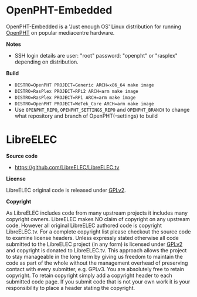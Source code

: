 # OpenPHT-Embedded

OpenPHT-Embedded is a 'Just enough OS' Linux distribution for running [OpenPHT](https://github.com/RasPlex/OpenPHT) on popular mediacentre hardware.

**Notes**

* SSH login details are user: "root" password: "openpht" or "rasplex" depending on distribution.

**Build**

* `DISTRO=OpenPHT PROJECT=Generic ARCH=x86_64 make image`
* `DISTRO=RasPlex PROJECT=RPi2 ARCH=arm make image`
* `DISTRO=RasPlex PROJECT=RPi ARCH=arm make image`
* `DISTRO=OpenPHT PROJECT=WeTek_Core ARCH=arm make image`
* Use `OPENPHT_REPO`, `OPENPHT_SETTINGS_REPO` and `OPENPHT_BRANCH` to change what repository and branch of OpenPHT(-settings) to build

# LibreELEC

**Source code**

* https://github.com/LibreELEC/LibreELEC.tv

**License**

LibreELEC original code is released under [GPLv2](http://www.gnu.org/licenses/gpl-2.0.html).

**Copyright**

As LibreELEC includes code from many upstream projects it includes many copyright owners. LibreELEC makes NO claim of copyright on any upstream code. However all original LibreELEC authored code is copyright LibreELEC.tv. For a complete copyright list please checkout the source code to examine license headers. Unless expressly stated otherwise all code submitted to the LibreELEC project (in any form) is licensed under [GPLv2](http://www.gnu.org/licenses/gpl-2.0.html) and copyright is donated to LibreELEC.tv. This approach allows the project to stay manageable in the long term by giving us freedom to maintain the code as part of the whole without the management overhead of preserving contact with every submitter, e.g. GPLv3. You are absolutely free to retain copyright. To retain copyright simply add a copyright header to each submitted code page. If you submit code that is not your own work it is your responsibility to place a header stating the copyright.
